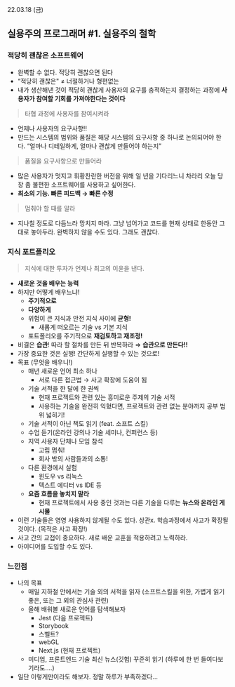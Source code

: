 22.03.18 (금)

## 실용주의 프로그래머 #1. 실용주의 철학

### 적당히 괜찮은 소프트웨어

- 완벽할 수 없다. 적당히 괜찮으면 된다
- “적당히 괜찮은" ≠ 너절하거나 형편없는
- 내가 생산해낸 것이 적당히 괜찮게 사용자의 요구를 충적하는지 결정하는 과정에 **사용자가 참여할 기회를 가져야한다는 것이다**

> 타협 과정에 사용자를 참여시켜라

- 언제나 사용자의 요구사항!!
- 만드는 시스템의 범위와 품질은 해당 시스템의 요구사항 중 하나로 논의되어야 한다. “얼마나 디테일하게, 얼마나 괜찮게 만들어야 하는지”

> 품질을 요구사항으로 만들어라

- 많은 사용자가 멋지고 휘황찬란한 버전을 위해 일 년을 기다리느니 차라리 오늘 당장 좀 불편한 소프트웨어를 사용하고 싶어한다.
- **최소의 기능. 빠른 피드백 → 빠른 수정**

> 멈춰야 할 때를 알라

- 지나칠 정도로 다듬느라 망치지 마라. 그냥 넘어가고 코드를 현재 상태로 한동안 그대로 놓아두라. 완벽하지 않을 수도 있다. 그래도 괜찮다.

### 지식 포트폴리오

> 지식에 대한 투자가 언제나 최고의 이윤을 낸다.

- **새로운 것을 배우는 능력**
- 하지만 어떻게 배우느냐!
  - **주기적으로**
  - **다양하게**
  - 위험이 큰 지식과 안전 지식 사이에 **균형!**
    - 새롭게 떠오르는 기술 vs 기본 지식
  - 포트폴리오를 주기적으로 **재검토하고 재조정!**
- 비결은 **습관**! 따라 할 절차를 만든 뒤 반복하라 ⇒ **습관으로 만든다!!**
- 가장 중요한 것은 실행! 간단하게 실행할 수 있는 것으로!
- 목표 (무엇을 배우니!)
  - 매년 새로운 언어 최소 하나
    - 서로 다른 접근법 → 사고 확장에 도움이 됨
  - 기술 서적을 한 달에 한 권씩
    - 현재 프로젝트와 관련 있는 흥미로운 주제의 기술 서적
    - 사용하는 기술을 완전히 익혔다면, 프로젝트와 관련 없는 분야까지 공부 범위 넓히기!
  - 기술 서적이 아닌 책도 읽기 (feat. 소프트 스킬)
  - 수업 듣기(온라인 강의나 기술 세미나, 컨퍼런스 등)
  - 지역 사용자 단체나 모임 참석
    - 고립 멈춰!
    - 회사 밖의 사람들과의 소통!
  - 다른 환경에서 실험
    - 윈도우 vs 리눅스
    - 텍스트 에디터 vs IDE 등
  - **요즘 흐름을 놓치지 말라**
    - 현재 프로젝트에서 사용 중인 것과는 다른 기술을 다루는 **뉴스와 온라인 게시물**
- 이런 기술들은 영영 사용하지 않게될 수도 있다. 상관x. 학습과정에서 사고가 확장될 것이다. (목적은 사고 확장!)
- 사고 간의 교접이 중요하다. 새로 배운 교훈을 적용하려고 노력하라.
- 아이디어를 도입할 수도 있다.

### 느낀점

- 나의 목표
  - 매일 지하철 안에서는 기술 외의 서적을 읽자 (소프트스킬을 위한, 가볍게 읽기 좋은, 또는 그 외의 관심사 관련)
  - 올해 배워볼 새로운 언어를 탐색해보자
    - Jest (다음 프로젝트)
    - Storybook
    - 스벨트?
    - webGL
    - Next.js (현재 프로젝트)
  - 미디엄, 프론트엔드 기술 최신 뉴스(깃험) 꾸준히 읽기 (하루에 한 번 들여다보기라도....)
- 일단 이렇게만이라도 해보자. 정말 하루가 부족하겠다...

